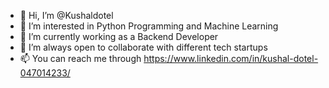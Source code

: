 - 👋 Hi, I’m @Kushaldotel
- 👀 I’m interested in Python Programming and Machine Learning
- 🌱 I’m currently working as a Backend Developer
- 💞️ I’m always open to collaborate with different tech startups
- 📫 You can reach me through https://www.linkedin.com/in/kushal-dotel-047014233/

<!---
Kushaldotel/Kushaldotel is a ✨ special ✨ repository because its `README.md` (this file) appears on your GitHub profile.
You can click the Preview link to take a look at your changes.
--->
